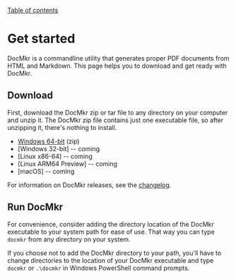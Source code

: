 [Table of contents](toc.md)

# Get started

DocMkr is a commandline utility that generates proper PDF documents from HTML and Markdown. This page helps you to download and get ready with DocMkr.

<a id="download-docmkr"></a>
## Download

First, download the DocMkr zip or tar file to any directory on your computer and unzip it. The DocMkr zip file contains just one executable file, so after unzipping it, there's nothing to install.

- [Windows 64-bit](https://api.docmkr.com/download?package=docmkr&platform=win64&version=latest) (zip)
- [Windows 32-bit]      -- coming
- [Linux x86-64]        -- coming
- [Linux ARM64 Preview] -- coming
- [macOS]               -- coming


For information on DocMkr releases, see the [changelog](changelog.md).

## Run DocMkr

For convenience, consider adding the directory location of the DocMkr executable to your system path for ease of use. That way you can type `docmkr` from any directory on your system.

If you choose not to add the DocMkr directory to your path, you'll have to change directories to the location of your DocMkr executable and type `docmkr` or `.\docmkr` in Windows PowerShell command prompts.


